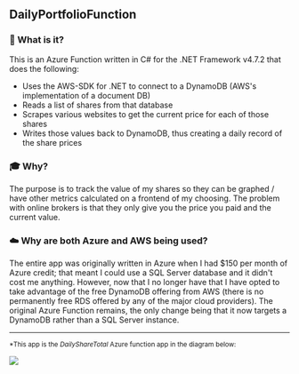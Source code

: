 ﻿## DailyPortfolioFunction

### 🚀 What is it?

This is an Azure Function written in C# for the .NET Framework v4.7.2 that does the following:

-   Uses the AWS-SDK for .NET to connect to a DynamoDB (AWS's implementation of a document DB)
-   Reads a list of shares from that database
-   Scrapes various websites to get the current price for each of those shares
-   Writes those values back to DynamoDB, thus creating a daily record of the share prices

### 🎓 Why?

The purpose is to track the value of my shares so they can be graphed / have other metrics calculated on a frontend of my choosing. The problem with online brokers is that they only give you the price you paid and the current value.

### ☁️ Why are both Azure and AWS being used?

The entire app was originally written in Azure when I had \$150 per month of Azure credit; that meant I could use a SQL Server database and it didn't cost me anything. However, now that I no longer have that I have opted to take advantage of the free DynamoDB offering from AWS (there is no permanently free RDS offered by any of the major cloud providers). The original Azure Function remains, the only change being that it now targets a DynamoDB rather than a SQL Server instance.

---

<sub>\*This app is the <i>DailyShareTotal</i> Azure function app in the diagram below:

[<img src="https://i.imgur.com/lNdKXiO.png">](https://i.imgur.com/lNdKXiO.png)
